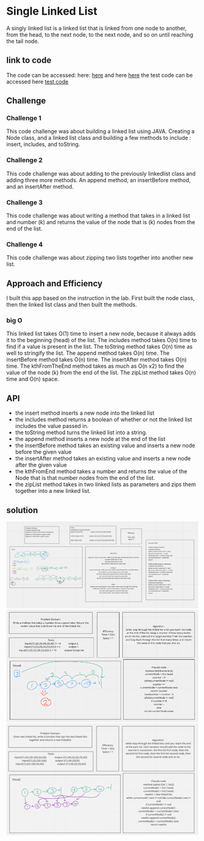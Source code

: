 # Single Linked List
A singly linked list is a linked list that is linked from one node to another, from the head, to the next node, to the next node, and so on until reaching the tail node. 
## link to code

The code can be accessed:
here: [here](../linkedlist/app/src/main/java/linkedlist/LinkedList.java)
and here [here](../linkedlist/app/src/main/java/linkedlist/Node.java)
the test code can be accessed here [test code](../linkedlist/app/src/test/java/linkedlist/AppTest.java)
## Challenge 
### Challenge 1
This code challenge was about building a linked list using JAVA. Creating a Node class, and a linked list class
and building a few methods to include : insert, includes, and toString.
### Challenge 2
This code challenge was about adding to the previously linkedlist class and adding three more methods. An append method, 
an insertBefore method, and an insertAfter method. 
### Challenge 3
This code challenge was about writing a method that takes in a linked list and number (k) and returns the value of the 
node that is (k) nodes from the end of the list. 
### Challenge 4 
This code challenge was about zipping two lists together into another new list. 
## Approach and Efficiency
I built this app based on the instruction in the lab. First built the node class, then the linked list class
and then built the methods. 
### big O 
This linked list takes O(1) time to insert a new node, because it always adds it to the beginning (head) of the list. 
The includes method takes O(n) time to find if a value is present in the list. 
The toString method takes O(n) time as well to stringify the list.
The append method takes O(n) time.
The insertBefore method takes O(n) time.
The insertAfter method takes O(n) time.
The kthFromTheEnd method takes as much as O(n x2) to find the value of the node (k) from the end of the list. 
The zipList method takes O(n) time and O(n) space. 

## API

- the insert method inserts a new node into the linked list
- the includes method returns a boolean of whether or not the linked list includes the value passed in.
- the toString method turns the linked list into a string. 
- the append method inserts a new node at the end of the list
- the insertBefore method takes an existing value and inserts a new node before the given value
- the insertAfter method takes an existing value and inserts a new node after the given value
- the kthFromEnd method takes a number and returns the value of the Node that is that number nodes from the end of the 
list. 
- the zipList method takes in two linked lists as parameters and zips them together into a new linked list. 
## solution 

![whiteboard solution](../linkedlist/assets/whiteboard.png)
![whiteboard solution2](../linkedlist/assets/Whiteboard2.png)
![whiteboard solution3](../linkedlist/assets/whiteboard3.png)